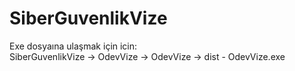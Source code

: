 # SiberGuvenlikVize

Exe dosyaına ulaşmak için icin: <br>
SiberGuvenlikVize -> OdevVize -> OdevVize -> dist - OdevVize.exe
